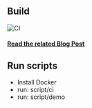 ## Build
![CI](https://github.com/sabatinim/test-containers/actions/workflows/main.yml/badge.svg)

#### [Read the related Blog Post](https://dev.to/ticinoswcraft/tests-infrastructure-1gko)


## Run scripts
- Install Docker
- run: script/ci
- run: script/demo
